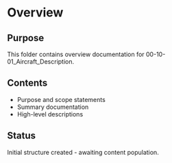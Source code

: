 # Overview

## Purpose
This folder contains overview documentation for 00-10-01_Aircraft_Description.

## Contents
- Purpose and scope statements
- Summary documentation
- High-level descriptions

## Status
Initial structure created - awaiting content population.
